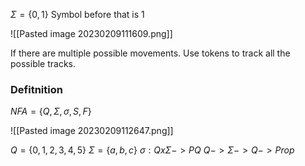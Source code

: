 
$\Sigma = \{0,1\}$ Symbol before that is 1 

![[Pasted image 20230209111609.png]]

If there are multiple possible movements.
Use tokens to track all the possible tracks.

### Defitnition 
$NFA = \{Q,\Sigma, \sigma, S, F\}$

![[Pasted image 20230209112647.png]]

$Q = \{0,1,2,3,4,5\}$
$\Sigma = \{a,b,c\}$
$\sigma : Q x \Sigma -> P Q$
$Q -> \Sigma -> Q -> Prop$

			   


